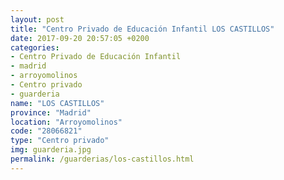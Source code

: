 ```yaml
---
layout: post
title: "Centro Privado de Educación Infantil LOS CASTILLOS"
date: 2017-09-20 20:57:05 +0200
categories:
- Centro Privado de Educación Infantil
- madrid
- arroyomolinos
- Centro privado
- guarderia
name: "LOS CASTILLOS"
province: "Madrid"
location: "Arroyomolinos"
code: "28066821"
type: "Centro privado"
img: guarderia.jpg
permalink: /guarderias/los-castillos.html
---
```

